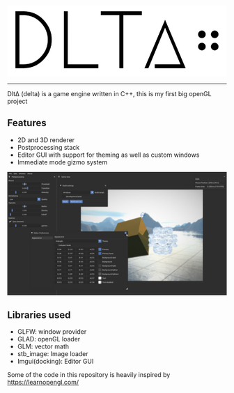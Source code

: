 ![Dtla logo](logo.png)

---

DltΔ (delta) is a game engine written in C++,
this is my first big openGL project

## Features

- 2D and 3D renderer
- Postprocessing stack
- Editor GUI with support for theming as well as custom windows
- Immediate mode gizmo system

![Engine screenshot](screenshot.jpg)

## Libraries used

- GLFW: window provider
- GLAD: openGL loader
- GLM: vector math
- stb_image: Image loader
- Imgui(docking): Editor GUI

Some of the code in this repository is heavily inspired by https://learnopengl.com/
